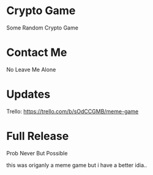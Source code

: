 # Crypto Game
Some Random Crypto Game
# Contact Me
No Leave Me Alone
# Updates
Trello: https://trello.com/b/sOdCCGMB/meme-game
# Full Release
Prob Never But Possible


this was origanly a meme game but i have a better idia..
